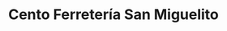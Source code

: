 ---
title: "Cento Ferretería San Miguelito"
url: /cojutepeque/cento-ferreteria-san-miguelito/
shop: hardware
---